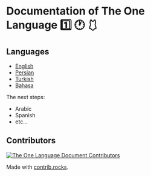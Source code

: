 # Documentation of The One Language 1️⃣ 🕐 🩱

## Languages

- [English](/en/)
- [Persian](/fa/)
- [Turkish](/tr/)
- [Bahasa](/in/)

The next steps:

- Arabic
- Spanish
- etc...

## Contributors

<a href="https://github.com/One-Language/Document/graphs/contributors">
  <img src="https://contrib.rocks/image?repo=One-Language/Document" alt="The One Language Document Contributors">
</a>

Made with [contrib.rocks](https://contrib.rocks/preview?repo=One-Language%2FDocument).

